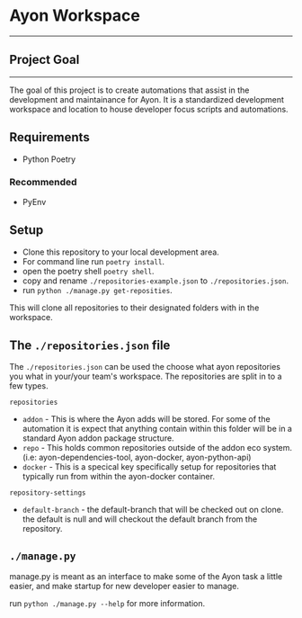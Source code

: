 # Ayon Workspace
___


## Project Goal
___

The goal of this project is to create automations that assist in the development and 
maintainance for Ayon. It is a standardized development workspace and location to house
developer focus scripts and automations.



## Requirements

- Python Poetry

### Recommended

- PyEnv


## Setup

 - Clone this repository to your local development area.
 - For command line run `poetry install`.
 - open the poetry shell `poetry shell`.
 - copy and rename `./repositories-example.json` to `./repositories.json`.
 - run `python ./manage.py get-reposities`.

 This will clone all repositories to their designated folders with in the workspace.


## The `./repositories.json` file

The `./repositories.json` can be used the choose what ayon repositories you what in your/your team's
workspace. The repositories are split in to a few types.

`repositories`
- `addon` - This is where the Ayon adds will be stored. For some of the automation it is expect that anything contain within
this folder will be in a standard Ayon addon package structure.
- `repo` - This holds common repositories outside of the addon eco system. (i.e: ayon-dependencies-tool, ayon-docker, ayon-python-api)
- `docker` - This is a specical key specifically setup for repositories that typically run from within the ayon-docker container.

`repository-settings`

- `default-branch` - the default-branch that will be checked out on clone. the default is null and will checkout the default branch from the repository.


## `./manage.py`

manage.py is meant as an interface to make some of the Ayon task a little easier, and make startup for new developer easier to manage.

run `python ./manage.py --help` for more information.


